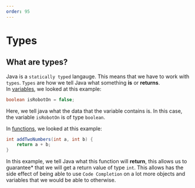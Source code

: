```yaml
---
order: 95
---
```


# Types

## What are types?

Java is a `statically typed` langauge. This means that we have to work with `types`. `Types` are how we tell Java what something **is** or **returns**.  
In [variables](./Variables.md), we looked at this example:
```java
boolean isRobotOn = false;
```
Here, we tell java what the data that the variable contains is. In this case, the variable `isRobotOn` is of type `boolean`.

In [functions](./Functions.md), we looked at this example:
```java
int addTwoNumbers(int a, int b) {
    return a + b;
}
```
In this example, we tell Java what this function will **return**, this allows us to guarantee* that we will get a return value of type `int`. This allows has the side effect of being able to use `Code Completion` on a lot more objects and variables that we would be able to otherwise.